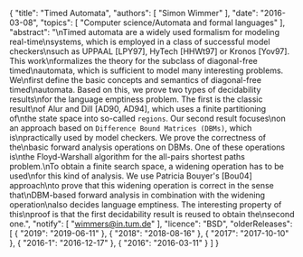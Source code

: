{
    "title": "Timed Automata",
    "authors": [
        "Simon Wimmer"
    ],
    "date": "2016-03-08",
    "topics": [
        "Computer science/Automata and formal languages"
    ],
    "abstract": "\nTimed automata are a widely used formalism for modeling real-time\nsystems, which is employed  in a class of successful model checkers\nsuch as UPPAAL [LPY97], HyTech [HHWt97] or Kronos [Yov97].  This work\nformalizes the theory for the subclass of diagonal-free timed\nautomata,  which is sufficient to model many interesting problems.  We\nfirst define the basic concepts and semantics of diagonal-free timed\nautomata.  Based on this, we prove two types of decidability results\nfor the language emptiness problem.    The first is the classic result\nof Alur and Dill [AD90, AD94],  which uses a finite partitioning of\nthe state space into so-called `regions`.    Our second result focuses\non an approach based on `Difference Bound Matrices (DBMs)`,  which is\npractically used by model checkers.  We prove the correctness of the\nbasic forward analysis operations on DBMs.  One of these operations is\nthe Floyd-Warshall algorithm for the all-pairs shortest paths problem.\nTo obtain a finite search space, a widening operation has to be used\nfor this kind of analysis.  We use Patricia Bouyer's [Bou04] approach\nto prove that this widening operation  is correct in the sense that\nDBM-based forward analysis in combination with the widening operation\nalso decides language emptiness. The interesting property of this\nproof is that the first  decidability result is reused to obtain the\nsecond one.",
    "notify": [
        "wimmers@in.tum.de"
    ],
    "licence": "BSD",
    "olderReleases": [
        {
            "2019": "2019-06-11"
        },
        {
            "2018": "2018-08-16"
        },
        {
            "2017": "2017-10-10"
        },
        {
            "2016-1": "2016-12-17"
        },
        {
            "2016": "2016-03-11"
        }
    ]
}